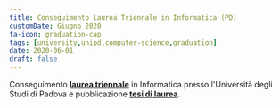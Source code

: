 ```yaml
---
title: Conseguimento Laurea Triennale in Informatica (PD)
customDate: Giugno 2020
fa-icon: graduation-cap
tags: [university,unipd,computer-science,graduation]
date: 2020-06-01
draft: false
---
```


Conseguimento **[laurea triennale](https://www.youtube.com/watch?v=Aoc4PxMsfdw)** in Informatica presso l'Università degli Studi di Padova e pubblicazione **[tesi di laurea](https://public.marianosciacco.it/tesi_triennale_marianosciacco.pdf)**.
